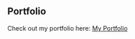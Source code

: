 ## Portfolio
Check out my portfolio here: [My Portfolio](https://portfolio-blush-eight-42.vercel.app/)




